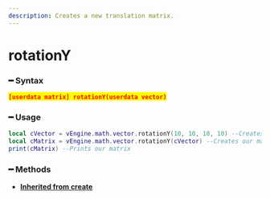 ```yaml
---
description: Creates a new translation matrix.
---
```


# rotationY

### ━ Syntax

<mark style="color:red;">**`[userdata matrix] rotationY(userdata vector)`**</mark>

### ━ Usage

```lua
local cVector = vEngine.math.vector.rotationY(10, 10, 10, 10) --Creates our vector
local cMatrix = vEngine.math.vector.rotationY(cVector) --Creates our matrix
print(cMatrix) --Prints our matrix
```

### **━ Methods**

* [**Inherited from create**](create.md)